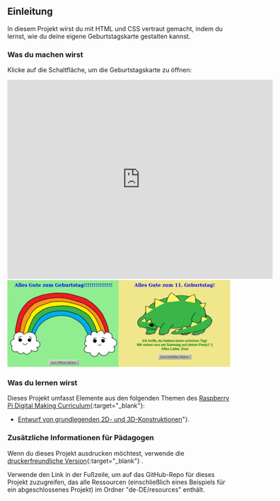 ## Einleitung

In diesem Projekt wirst du mit HTML und CSS vertraut gemacht, indem du lernst, wie du deine eigene Geburtstagskarte gestalten kannst.

### Was du machen wirst

Klicke auf die Schaltfläche, um die Geburtstagskarte zu öffnen:

<div class="trinket">
  <iframe src="https://trinket.io/embed/html/c3d52cf65c?outputOnly=true&start=result" width="600" height="450" frameborder="0" marginwidth="0" marginheight="0" allowfullscreen>
  </iframe>
  <img src="images/birthday-final.png">
</div>

### Was du lernen wirst

Dieses Projekt umfasst Elemente aus den folgenden Themen des [Raspberry Pi Digital Making Curriculum](http://rpf.io/curriculum){:target="_blank"}:

+ [Entwurf von grundlegenden 2D- und 3D-Konstruktionen](https://www.raspberrypi.org/curriculum/design/creator)"}.

### Zusätzliche Informationen für Pädagogen

Wenn du dieses Projekt ausdrucken möchtest, verwende die [druckerfreundliche Version](https://projects.raspberrypi.org/en/projects/happy-birthday/print){:target="_blank"} .

Verwende den Link in der Fußzeile, um auf das GitHub-Repo für dieses Projekt zuzugreifen, das alle Ressourcen (einschließlich eines Beispiels für ein abgeschlossenes Projekt) im Ordner "de-DE/resources" enthält.